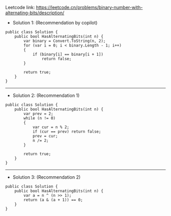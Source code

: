 Leetcode link: https://leetcode.cn/problems/binary-number-with-alternating-bits/description/ 

- Solution 1: (Recommendation by copilot)
```
public class Solution {
    public bool HasAlternatingBits(int n) {
        var binary = Convert.ToString(n, 2);
        for (var i = 0; i < binary.Length - 1; i++)
        {
            if (binary[i] == binary[i + 1])
                return false;
        }

        return true;
    }
}
```

---

- Solution 2: (Recommendation 1)
```
public class Solution {
    public bool HasAlternatingBits(int n) {
        var prev = 2;
        while (n != 0)
        {
            var cur = n % 2;
            if (cur == prev) return false;
            prev = cur;
            n /= 2;
        }

        return true;
    }
}
```

---

- Solution 3: (Recommendation 2)
```
public class Solution {
    public bool HasAlternatingBits(int n) {
        var a = n ^ (n >> 1);
        return (a & (a + 1)) == 0;
    }
}
```

